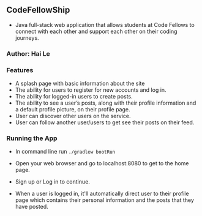## CodeFellowShip
* Java full-stack web application that allows students at Code Fellows to connect with each other and support each other on their coding journeys.
            
### Author: Hai Le

### Features

* A splash page with basic information about the site
* The ability for users to register for new accounts and log in.
* The ability for logged-in users to create posts.
* The ability to see a user’s posts, along with their profile information and a default profile picture, on their profile page.
* User can discover other users on the service.
* User can follow another user/users to get see their posts on their feed.

### Running the App
* In command line run `./gradlew bootRun`

* Open your web browser and go to localhost:8080 to get to the home page.
* Sign up or Log in to continue.
* When a user is logged in, it'll automatically direct user to their profile page which contains their personal information and the posts that they have posted.


